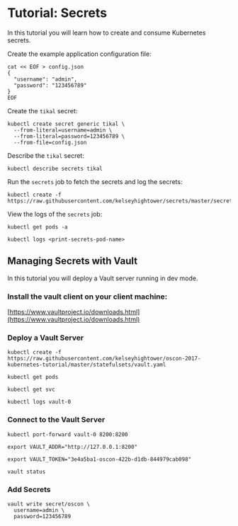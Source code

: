 # Tutorial: Secrets

In this tutorial you will learn how to create and consume Kubernetes secrets.

Create the example application configuration file:

```
cat << EOF > config.json
{
  "username": "admin",
  "password": "123456789"
}
EOF
```

Create the `tikal` secret:

```
kubectl create secret generic tikal \
  --from-literal=username=admin \
  --from-literal=password=123456789 \
  --from-file=config.json
```

Describe the `tikal` secret: 

```
kubectl describe secrets tikal
```

Run the `secrets` job to fetch the secrets and log the secrets:

```
kubectl create -f https://raw.githubusercontent.com/kelseyhightower/secrets/master/secrets.yaml
```

View the logs of the `secrets` job:

```
kubectl get pods -a
```

```
kubectl logs <print-secrets-pod-name>
```

## Managing Secrets with Vault

In this tutorial you will deploy a Vault server running in dev mode.

### Install the vault client on your client machine:

[https://www.vaultproject.io/downloads.html](https://www.vaultproject.io/downloads.html)

### Deploy a Vault Server

```
kubectl create -f https://raw.githubusercontent.com/kelseyhightower/oscon-2017-kubernetes-tutorial/master/statefulsets/vault.yaml
```

```
kubectl get pods
```

```
kubectl get svc
```

```
kubectl logs vault-0
```

### Connect to the Vault Server

```
kubectl port-forward vault-0 8200:8200
```

```
export VAULT_ADDR="http://127.0.0.1:8200"
```

```
export VAULT_TOKEN="3e4a5ba1-oscon-422b-d1db-844979cab098"
```

```
vault status
```


### Add Secrets

```
vault write secret/oscon \
  username=admin \
  password=123456789
```
